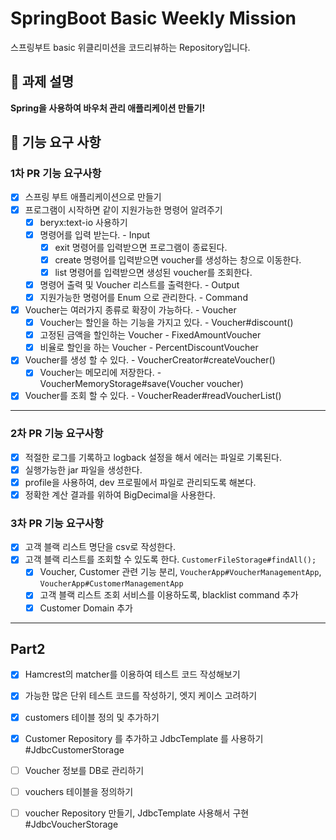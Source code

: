 # SpringBoot Basic Weekly Mission

스프링부트 basic 위클리미션을 코드리뷰하는 Repository입니다.

## 📌 과제 설명

**Spring을 사용하여 바우처 관리 애플리케이션 만들기!**

## 📌 기능 요구 사항

### 1차 PR 기능 요구사항

- [X] 스프링 부트 애플리케이션으로 만들기
- [X] 프로그램이 시작하면 같이 지원가능한 명령어 알려주기
    - [X] beryx:text-io 사용하기
    - [X] 명령어를 입력 받는다. - Input
        - [X] exit 명령어를 입력받으면 프로그램이 종료된다.
        - [X] create 명령어를 입력받으면 voucher를 생성하는 창으로 이동한다.
        - [X] list 명령어를 입력받으면 생성된 voucher를 조회한다.
    - [X] 명령어 출력 및 Voucher 리스트를 출력한다. - Output
    - [X] 지원가능한 명령어를 Enum 으로 관리한다. - Command
- [X] Voucher는 여러가지 종류로 확장이 가능하다. - Voucher
    - [X] Voucher는 할인을 하는 기능을 가지고 있다. - Voucher#discount()
    - [X] 고정된 금액을 할인하는 Voucher - FixedAmountVoucher
    - [X] 비율로 할인을 하는 Voucher - PercentDiscountVoucher
- [X] Voucher를 생성 할 수 있다. - VoucherCreator#createVoucher()
    - [X] Voucher는 메모리에 저장한다. - VoucherMemoryStorage#save(Voucher voucher)
- [X] Voucher를 조회 할 수 있다. - VoucherReader#readVoucherList()

---

### 2차 PR 기능 요구사항

- [X] 적절한 로그를 기록하고 logback 설정을 해서 에러는 파일로 기록된다.
- [X] 실행가능한 jar 파일을 생성한다.
- [X] profile을 사용하여, dev 프로필에서 파일로 관리되도록 해본다.
- [X] 정확한 계산 결과를 위하여 BigDecimal을 사용한다.

### 3차 PR 기능 요구사항

- [X] 고객 블랙 리스트 명단을 csv로 작성한다.
- [X] 고객 블랙 리스트를 조회할 수 있도록 한다. `CustomerFileStorage#findAll();`
    - [X] Voucher, Customer 관련 기능 분리, `VoucherApp#VoucherManagementApp`, `VoucherApp#CustomerManagementApp`
    - [X] 고객 블랙 리스트 조회 서비스를 이용하도록, blacklist command 추가
    - [X] Customer Domain 추가

---

## Part2

- [X] Hamcrest의 matcher를 이용하여 테스트 코드 작성해보기
- [X] 가능한 많은 단위 테스트 코드를 작성하기, 엣지 케이스 고려하기

- [X] customers 테이블 정의 및 추가하기
- [X] Customer Repository 를 추가하고 JdbcTemplate 를 사용하기 #JdbcCustomerStorage

- [ ] Voucher 정보를 DB로 관리하기
- [ ] vouchers 테이블을 정의하기
- [ ] voucher Repository 만들기, JdbcTemplate 사용해서 구현 #JdbcVoucherStorage